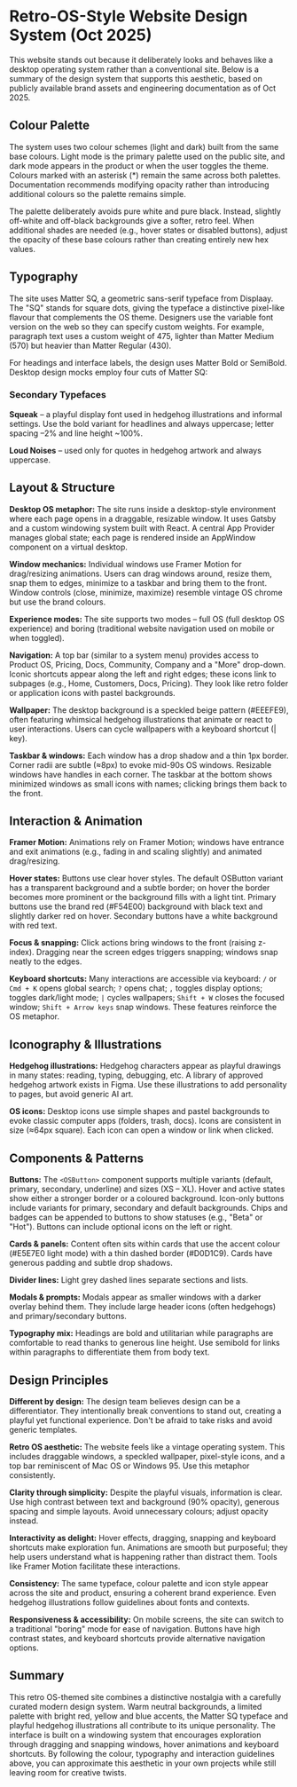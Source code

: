 # Retro-OS-Style Website Design System (Oct 2025)

This website stands out because it deliberately looks and behaves like a desktop operating system rather than a conventional site. Below is a summary of the design system that supports this aesthetic, based on publicly available brand assets and engineering documentation as of Oct 2025.

## Colour Palette

The system uses two colour schemes (light and dark) built from the same base colours. Light mode is the primary palette used on the public site, and dark mode appears in the product or when the user toggles the theme. Colours marked with an asterisk (*) remain the same across both palettes. Documentation recommends modifying opacity rather than introducing additional colours so the palette remains simple.

The palette deliberately avoids pure white and pure black. Instead, slightly off-white and off-black backgrounds give a softer, retro feel. When additional shades are needed (e.g., hover states or disabled buttons), adjust the opacity of these base colours rather than creating entirely new hex values.

## Typography

The site uses Matter SQ, a geometric sans-serif typeface from Displaay. The "SQ" stands for square dots, giving the typeface a distinctive pixel-like flavour that complements the OS theme. Designers use the variable font version on the web so they can specify custom weights. For example, paragraph text uses a custom weight of 475, lighter than Matter Medium (570) but heavier than Matter Regular (430).

For headings and interface labels, the design uses Matter Bold or SemiBold. Desktop design mocks employ four cuts of Matter SQ:

### Secondary Typefaces

**Squeak** – a playful display font used in hedgehog illustrations and informal settings. Use the bold variant for headlines and always uppercase; letter spacing –2% and line height ~100%.

**Loud Noises** – used only for quotes in hedgehog artwork and always uppercase.

## Layout & Structure

**Desktop OS metaphor:** The site runs inside a desktop-style environment where each page opens in a draggable, resizable window. It uses Gatsby and a custom windowing system built with React. A central App Provider manages global state; each page is rendered inside an AppWindow component on a virtual desktop.

**Window mechanics:** Individual windows use Framer Motion for drag/resizing animations. Users can drag windows around, resize them, snap them to edges, minimize to a taskbar and bring them to the front. Window controls (close, minimize, maximize) resemble vintage OS chrome but use the brand colours.

**Experience modes:** The site supports two modes – full OS (full desktop OS experience) and boring (traditional website navigation used on mobile or when toggled).

**Navigation:** A top bar (similar to a system menu) provides access to Product OS, Pricing, Docs, Community, Company and a "More" drop-down. Iconic shortcuts appear along the left and right edges; these icons link to subpages (e.g., Home, Customers, Docs, Pricing). They look like retro folder or application icons with pastel backgrounds.

**Wallpaper:** The desktop background is a speckled beige pattern (#EEEFE9), often featuring whimsical hedgehog illustrations that animate or react to user interactions. Users can cycle wallpapers with a keyboard shortcut (| key).

**Taskbar & windows:** Each window has a drop shadow and a thin 1px border. Corner radii are subtle (≈8px) to evoke mid-90s OS windows. Resizable windows have handles in each corner. The taskbar at the bottom shows minimized windows as small icons with names; clicking brings them back to the front.

## Interaction & Animation

**Framer Motion:** Animations rely on Framer Motion; windows have entrance and exit animations (e.g., fading in and scaling slightly) and animated drag/resizing.

**Hover states:** Buttons use clear hover styles. The default OSButton variant has a transparent background and a subtle border; on hover the border becomes more prominent or the background fills with a light tint. Primary buttons use the brand red (#F54E00) background with black text and slightly darker red on hover. Secondary buttons have a white background with red text.

**Focus & snapping:** Click actions bring windows to the front (raising z-index). Dragging near the screen edges triggers snapping; windows snap neatly to the edges.

**Keyboard shortcuts:** Many interactions are accessible via keyboard: `/` or `Cmd + K` opens global search; `?` opens chat; `,` toggles display options; toggles dark/light mode; `|` cycles wallpapers; `Shift + W` closes the focused window; `Shift + Arrow keys` snap windows. These features reinforce the OS metaphor.

## Iconography & Illustrations

**Hedgehog illustrations:** Hedgehog characters appear as playful drawings in many states: reading, typing, debugging, etc. A library of approved hedgehog artwork exists in Figma. Use these illustrations to add personality to pages, but avoid generic AI art.

**OS icons:** Desktop icons use simple shapes and pastel backgrounds to evoke classic computer apps (folders, trash, docs). Icons are consistent in size (≈64px square). Each icon can open a window or link when clicked.

## Components & Patterns

**Buttons:** The `<OSButton>` component supports multiple variants (default, primary, secondary, underline) and sizes (XS – XL). Hover and active states show either a stronger border or a coloured background. Icon-only buttons include variants for primary, secondary and default backgrounds. Chips and badges can be appended to buttons to show statuses (e.g., "Beta" or "Hot"). Buttons can include optional icons on the left or right.

**Cards & panels:** Content often sits within cards that use the accent colour (#E5E7E0 light mode) with a thin dashed border (#D0D1C9). Cards have generous padding and subtle drop shadows.

**Divider lines:** Light grey dashed lines separate sections and lists.

**Modals & prompts:** Modals appear as smaller windows with a darker overlay behind them. They include large header icons (often hedgehogs) and primary/secondary buttons.

**Typography mix:** Headings are bold and utilitarian while paragraphs are comfortable to read thanks to generous line height. Use semibold for links within paragraphs to differentiate them from body text.

## Design Principles

**Different by design:** The design team believes design can be a differentiator. They intentionally break conventions to stand out, creating a playful yet functional experience. Don't be afraid to take risks and avoid generic templates.

**Retro OS aesthetic:** The website feels like a vintage operating system. This includes draggable windows, a speckled wallpaper, pixel-style icons, and a top bar reminiscent of Mac OS or Windows 95. Use this metaphor consistently.

**Clarity through simplicity:** Despite the playful visuals, information is clear. Use high contrast between text and background (90% opacity), generous spacing and simple layouts. Avoid unnecessary colours; adjust opacity instead.

**Interactivity as delight:** Hover effects, dragging, snapping and keyboard shortcuts make exploration fun. Animations are smooth but purposeful; they help users understand what is happening rather than distract them. Tools like Framer Motion facilitate these interactions.

**Consistency:** The same typeface, colour palette and icon style appear across the site and product, ensuring a coherent brand experience. Even hedgehog illustrations follow guidelines about fonts and contexts.

**Responsiveness & accessibility:** On mobile screens, the site can switch to a traditional "boring" mode for ease of navigation. Buttons have high contrast states, and keyboard shortcuts provide alternative navigation options.

## Summary

This retro OS-themed site combines a distinctive nostalgia with a carefully curated modern design system. Warm neutral backgrounds, a limited palette with bright red, yellow and blue accents, the Matter SQ typeface and playful hedgehog illustrations all contribute to its unique personality. The interface is built on a windowing system that encourages exploration through dragging and snapping windows, hover animations and keyboard shortcuts. By following the colour, typography and interaction guidelines above, you can approximate this aesthetic in your own projects while still leaving room for creative twists.

